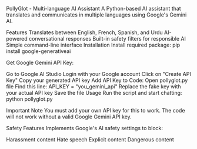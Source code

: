 PollyGlot - Multi-language AI Assistant A Python-based AI assistant that translates and communicates in multiple languages using Google's Gemini AI.

Features Translates between English, French, Spanish, and Urdu AI-powered conversational responses Built-in safety filters for responsible AI Simple command-line interface Installation Install required package: pip install google-generativeai

Get Google Gemini API Key:

Go to Google AI Studio Login with your Google account Click on "Create API Key" Copy your generated API key Add API Key to Code: Open pollyglot.py file Find this line: API_KEY = "you_gemini_api" Replace the fake key with your actual API key Save the file Usage Run the script and start chatting: python pollyglot.py

Important Note You must add your own API key for this to work. The code will not work without a valid Google Gemini API key.

Safety Features Implements Google's AI safety settings to block:

Harassment content Hate speech Explicit content Dangerous content
